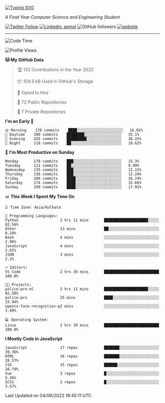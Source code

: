[![Typing SVG](https://readme-typing-svg.herokuapp.com?lines=HI%2C+I'm+Tonal;I'm+a+MEVN+Stack+Developer)](https://git.io/typing-svg)

<p><em>A Final Year Computer Science and Engineering Student</em></p>

[![Twitter Follow](https://img.shields.io/twitter/follow/tonalmathew?style=flat)](https://twitter.com/intent/follow?screen_name=tonalmathew)
[![Linkedin: anmol](https://img.shields.io/badge/tonal-mathew?style=flat-square&logo=Linkedin&logoColor=white&link=https://www.linkedin.com/in/tonal-mathew/)](https://www.linkedin.com/in/tonal-mathew/)
![GitHub followers](https://img.shields.io/github/followers/tonalmathew?label=Follow&style=social)
[![website](https://img.shields.io/badge/Website-46a2f1.svg?&style=flat-square&logo=Google-Chrome&logoColor=white&link=http://tonalmathew.github.io/)](http://tonalmathew.github.io/)

---
<!--START_SECTION:waka-->
![Code Time](http://img.shields.io/badge/Code%20Time-0%20secs-blue)

![Profile Views](http://img.shields.io/badge/Profile%20Views-0-blue)

**🐱 My GitHub Data** 

> 🏆 133 Contributions in the Year 2022
 > 
> 📦 104.9 kB Used in GitHub's Storage 
 > 
> 💼 Opted to Hire
 > 
> 📜 72 Public Repositories 
 > 
> 🔑 7 Private Repositories  
 > 
**I'm an Early 🐤** 

```text
🌞 Morning    178 commits    ████░░░░░░░░░░░░░░░░░░░░░   16.02% 
🌆 Daytime    390 commits    ████████░░░░░░░░░░░░░░░░░   35.1% 
🌃 Evening    425 commits    █████████░░░░░░░░░░░░░░░░   38.25% 
🌙 Night      118 commits    ██░░░░░░░░░░░░░░░░░░░░░░░   10.62%

```
📅 **I'm Most Productive on Sunday** 

```text
Monday       170 commits    ███░░░░░░░░░░░░░░░░░░░░░░   15.3% 
Tuesday      111 commits    ██░░░░░░░░░░░░░░░░░░░░░░░   9.99% 
Wednesday    135 commits    ███░░░░░░░░░░░░░░░░░░░░░░   12.15% 
Thursday     136 commits    ███░░░░░░░░░░░░░░░░░░░░░░   12.24% 
Friday       186 commits    ████░░░░░░░░░░░░░░░░░░░░░   16.74% 
Saturday     174 commits    ████░░░░░░░░░░░░░░░░░░░░░   15.66% 
Sunday       199 commits    ████░░░░░░░░░░░░░░░░░░░░░   17.91%

```


📊 **This Week I Spent My Time On** 

```text
⌚︎ Time Zone: Asia/Kolkata

💬 Programming Languages: 
Python                   2 hrs 11 mins       ████████████████████░░░░░   82.56% 
Other                    13 mins             ██░░░░░░░░░░░░░░░░░░░░░░░   8.24% 
Bash                     4 mins              ░░░░░░░░░░░░░░░░░░░░░░░░░   2.96% 
JavaScript               4 mins              ░░░░░░░░░░░░░░░░░░░░░░░░░   2.65% 
JSON                     3 mins              ░░░░░░░░░░░░░░░░░░░░░░░░░   2.1%

🔥 Editors: 
VS Code                  2 hrs 39 mins       █████████████████████████   100.0%

🐱‍💻 Projects: 
police-pro-ml            2 hrs 11 mins       ████████████████████░░░░░   82.58% 
police-pro               25 mins             ████░░░░░░░░░░░░░░░░░░░░░   15.94% 
opencv-face-recognition-p2 mins              ░░░░░░░░░░░░░░░░░░░░░░░░░   1.48%

💻 Operating System: 
Linux                    2 hrs 39 mins       █████████████████████████   100.0%

```

**I Mostly Code in JavaScript** 

```text
JavaScript               17 repos            ███████░░░░░░░░░░░░░░░░░░   30.36% 
HTML                     16 repos            ███████░░░░░░░░░░░░░░░░░░   28.57% 
CSS                      15 repos            ██████░░░░░░░░░░░░░░░░░░░   26.79% 
Vue                      3 repos             █░░░░░░░░░░░░░░░░░░░░░░░░   5.36% 
SCSS                     2 repos             █░░░░░░░░░░░░░░░░░░░░░░░░   3.57%

```



 Last Updated on 04/06/2022 18:45:11 UTC
<!--END_SECTION:waka-->
